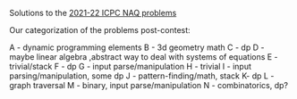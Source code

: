 Solutions to the [2021-22 ICPC NAQ problems](https://naq21.kattis.com/problems)

Our categorization of the problems post-contest:

A - dynamic programming elements
B - 3d geometry math
C - dp
D - maybe linear algebra ,abstract way to deal with systems of equations
E - trivial/stack
F - dp
G - input parse/manipulation
H - trivial
I - input parsing/manipulation, some dp
J - pattern-finding/math, stack
K- dp
L - graph traversal
M - binary, input parse/manipulation
N - combinatorics, dp?
